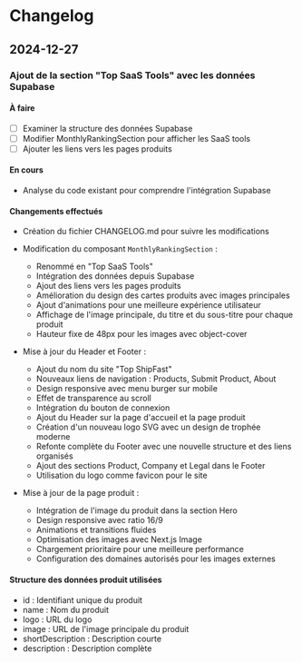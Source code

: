 # Changelog

## 2024-12-27

### Ajout de la section "Top SaaS Tools" avec les données Supabase

#### À faire
- [ ] Examiner la structure des données Supabase
- [ ] Modifier MonthlyRankingSection pour afficher les SaaS tools
- [ ] Ajouter les liens vers les pages produits

#### En cours
- Analyse du code existant pour comprendre l'intégration Supabase

#### Changements effectués
- Création du fichier CHANGELOG.md pour suivre les modifications
- Modification du composant `MonthlyRankingSection` :
  - Renommé en "Top SaaS Tools"
  - Intégration des données depuis Supabase
  - Ajout des liens vers les pages produits
  - Amélioration du design des cartes produits avec images principales
  - Ajout d'animations pour une meilleure expérience utilisateur
  - Affichage de l'image principale, du titre et du sous-titre pour chaque produit
  - Hauteur fixe de 48px pour les images avec object-cover

- Mise à jour du Header et Footer :
  - Ajout du nom du site "Top ShipFast"
  - Nouveaux liens de navigation : Products, Submit Product, About
  - Design responsive avec menu burger sur mobile
  - Effet de transparence au scroll
  - Intégration du bouton de connexion
  - Ajout du Header sur la page d'accueil et la page produit
  - Création d'un nouveau logo SVG avec un design de trophée moderne
  - Refonte complète du Footer avec une nouvelle structure et des liens organisés
  - Ajout des sections Product, Company et Legal dans le Footer
  - Utilisation du logo comme favicon pour le site

- Mise à jour de la page produit :
  - Intégration de l'image du produit dans la section Hero
  - Design responsive avec ratio 16/9
  - Animations et transitions fluides
  - Optimisation des images avec Next.js Image
  - Chargement prioritaire pour une meilleure performance
  - Configuration des domaines autorisés pour les images externes

#### Structure des données produit utilisées
- id : Identifiant unique du produit
- name : Nom du produit
- logo : URL du logo
- image : URL de l'image principale du produit
- shortDescription : Description courte
- description : Description complète

